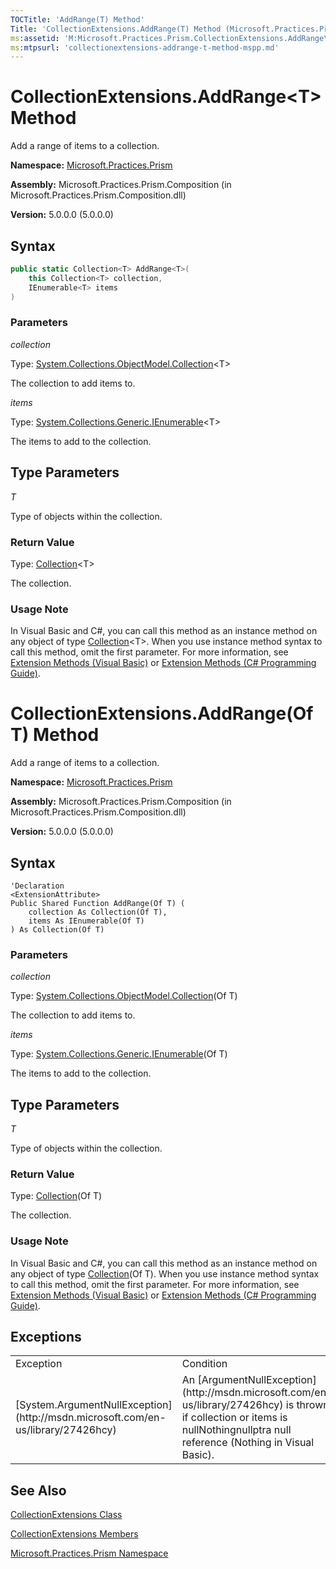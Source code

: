 ```yaml
---
TOCTitle: 'AddRange(T) Method'
Title: 'CollectionExtensions.AddRange(T) Method (Microsoft.Practices.Prism)'
ms:assetid: 'M:Microsoft.Practices.Prism.CollectionExtensions.AddRange\`\`1(System.Collections.ObjectModel.Collection{\`\`0},System.Collections.Generic.IEnumerable{\`\`0})'
ms:mtpsurl: 'collectionextensions-addrange-t-method-mspp.md'
---
```


# CollectionExtensions.AddRange&lt;T&gt; Method

Add a range of items to a collection.

**Namespace:** [Microsoft.Practices.Prism](/patterns-practices/reference/mspp-namespace)

**Assembly:** Microsoft.Practices.Prism.Composition (in Microsoft.Practices.Prism.Composition.dll)

**Version:** 5.0.0.0 (5.0.0.0)

## Syntax

```C#
public static Collection<T> AddRange<T>(
	this Collection<T> collection,
	IEnumerable<T> items
)
```
### Parameters

*collection*

Type: [System.Collections.ObjectModel.Collection](http://msdn.microsoft.com/en-us/library/ms132397)&lt;T&gt;

The collection to add items to.

*items*

Type: [System.Collections.Generic.IEnumerable](http://msdn.microsoft.com/en-us/library/9eekhta0)&lt;T&gt;

The items to add to the collection.

## Type Parameters

*T*

Type of objects within the collection.

### Return Value

Type: [Collection](http://msdn.microsoft.com/en-us/library/ms132397)&lt;T&gt;

The collection.

### Usage Note

In Visual Basic and C#, you can call this method as an instance method on any object of type [Collection](http://msdn.microsoft.com/en-us/library/ms132397)&lt;T&gt;. When you use instance method syntax to call this method, omit the first parameter. For more information, see [Extension Methods (Visual Basic)](http://msdn.microsoft.com/en-us/library/bb384936.aspx) or [Extension Methods (C# Programming Guide)](http://msdn.microsoft.com/en-us/library/bb383977.aspx).

# CollectionExtensions.AddRange(Of T) Method

Add a range of items to a collection.

**Namespace:** [Microsoft.Practices.Prism](/patterns-practices/reference/mspp-namespace)

**Assembly:** Microsoft.Practices.Prism.Composition (in Microsoft.Practices.Prism.Composition.dll)

**Version:** 5.0.0.0 (5.0.0.0)

## Syntax

```VB
'Declaration
<ExtensionAttribute> 
Public Shared Function AddRange(Of T) ( 
	collection As Collection(Of T),
	items As IEnumerable(Of T)
) As Collection(Of T)
```

### Parameters

*collection*  

Type: [System.Collections.ObjectModel.Collection](http://msdn.microsoft.com/en-us/library/ms132397)(Of T)

The collection to add items to.

*items*  

Type: [System.Collections.Generic.IEnumerable](http://msdn.microsoft.com/en-us/library/9eekhta0)(Of T)

The items to add to the collection.

## Type Parameters

*T* 

Type of objects within the collection.

### Return Value

Type: [Collection](http://msdn.microsoft.com/en-us/library/ms132397)(Of T)

The collection.

### Usage Note

In Visual Basic and C#, you can call this method as an instance method on any object of type [Collection](http://msdn.microsoft.com/en-us/library/ms132397)(Of T). When you use instance method syntax to call this method, omit the first parameter. For more information, see [Extension Methods (Visual Basic)](http://msdn.microsoft.com/en-us/library/bb384936.aspx) or [Extension Methods (C# Programming Guide)](http://msdn.microsoft.com/en-us/library/bb383977.aspx).

## Exceptions

<table style="width:100%;">
<tr>
<td>Exception</td>
<td>Condition</td>
</tr>
<tr>
<td>[System.ArgumentNullException](http://msdn.microsoft.com/en-us/library/27426hcy)</td>
<td>An [ArgumentNullException](http://msdn.microsoft.com/en-us/library/27426hcy) is thrown if collection or items is nullNothingnullptra null reference (Nothing in Visual Basic).</td>
</tr>
</table>

## See Also

[CollectionExtensions Class](/patterns-practices/reference/collectionextensions-class-mspp)

[CollectionExtensions Members](/patterns-practices/reference/collectionextensions-members-mspp)

[Microsoft.Practices.Prism Namespace](/patterns-practices/reference/mspp-namespace)
